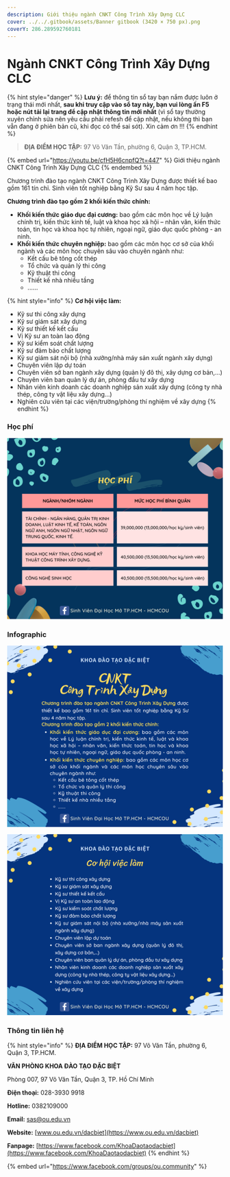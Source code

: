 ```yaml
---
description: Giới thiệu ngành CNKT Công Trình Xây Dựng CLC
cover: ../../.gitbook/assets/Banner gitbook (3420 × 750 px).png
coverY: 286.289592760181
---
```


# Ngành CNKT Công Trình Xây Dựng CLC

{% hint style="danger" %}
**Lưu ý:** để thông tin sổ tay bạn nắm được luôn ở trạng thái mới nhất, **sau khi truy cập vào sổ tay này, bạn vui lòng ấn F5 hoặc nút tải lại trang để cập nhật thông tin mới nhất** (vì sổ tay thường xuyên chỉnh sửa nên yêu cầu phải refesh để cập nhật, nếu không thì bạn vẫn đang ở phiên bản cũ, khi đọc có thể sai sót). Xin cảm ơn !!!
{% endhint %}

> **ĐỊA ĐIỂM HỌC TẬP:** 97 Võ Văn Tần, phường 6, Quận 3, TP.HCM.

{% embed url="https://youtu.be/cfH5H6cnpfQ?t=447" %}
Giới thiệu ngành CNKT Công Trình Xây Dựng CLC
{% endembed %}

Chương trình đào tạo ngành CNKT Công Trình Xây Dựng được thiết kế bao gồm 161 tín chỉ. Sinh viên tốt nghiệp bằng Kỹ Sư sau 4 năm học tập.

**Chương trình đào tạo gồm 2 khối kiến thức chính:**

* **Khối kiến thức giáo dục đại cương:** bao gồm các môn học về Lý luận chính trị, kiến thức kinh tế, luật và khoa học xã hội – nhân văn, kiến thức toán, tin học và khoa học tự nhiên, ngoại ngữ, giáo dục quốc phòng - an ninh.
* **Khối kiến thức chuyên nghiệp:** bao gồm các môn học cơ sở của khối ngành và các môn học chuyên sâu vào chuyên ngành như:
  * Kết cấu bê tông cốt thép
  * Tổ chức và quản lý thi công
  * Kỹ thuật thi công
  * Thiết kế nhà nhiều tầng
  * ......

{% hint style="info" %}
**Cơ hội việc làm:**

* Kỹ sư thi công xây dựng
* Kỹ sư giám sát xây dựng
* Kỹ sư thiết kế kết cấu
* Vị Kỹ sư an toàn lao động
* Kỹ sư kiểm soát chất lượng
* Kỹ sư đảm bảo chất lượng
* Kỹ sư giám sát nội bộ (nhà xưởng/nhà máy sản xuất ngành xây dựng)
* Chuyên viên lập dự toán
* Chuyên viên sở ban ngành xây dựng (quản lý đô thị, xây dựng cơ bản,…)
* Chuyên viên ban quản lý dự án, phòng đầu tư xây dựng
* Nhân viên kinh doanh các doanh nghiệp sản xuất xây dựng (công ty nhà thép, công ty vật liệu xây dựng…)
* Nghiên cứu viên tại các viện/trường/phòng thí nghiệm về xây dựng
{% endhint %}

### Học phí

![Học phí](<../../.gitbook/assets/48 - học phí.png>)

### Infographic

![1](<../../.gitbook/assets/39 - CNKT – Công trình xây dựng .png>)

![2](<../../.gitbook/assets/40 - CNKT – Công trình xây dựng .png>)

### Thông tin liên hệ

{% hint style="info" %}
**ĐỊA ĐIỂM HỌC TẬP:** 97 Võ Văn Tần, phường 6, Quận 3, TP.HCM.

**VĂN PHÒNG KHOA ĐÀO TẠO ĐẶC BIỆT**&#x20;

Phòng 007, 97 Võ Văn Tần, Quận 3, TP. Hồ Chí Minh

**Điện thoại:** 028-3930 9918

**Hotline:** 0382109000

**Email:** sas@ou.edu.vn

**Website:** [www.ou.edu.vn/dacbiet](https://www.ou.edu.vn/dacbiet)

**Fanpage:** [https://www.facebook.com/KhoaDaotaodacbiet](https://www.facebook.com/KhoaDaotaodacbiet)
{% endhint %}

{% embed url="https://www.facebook.com/groups/ou.community" %}
